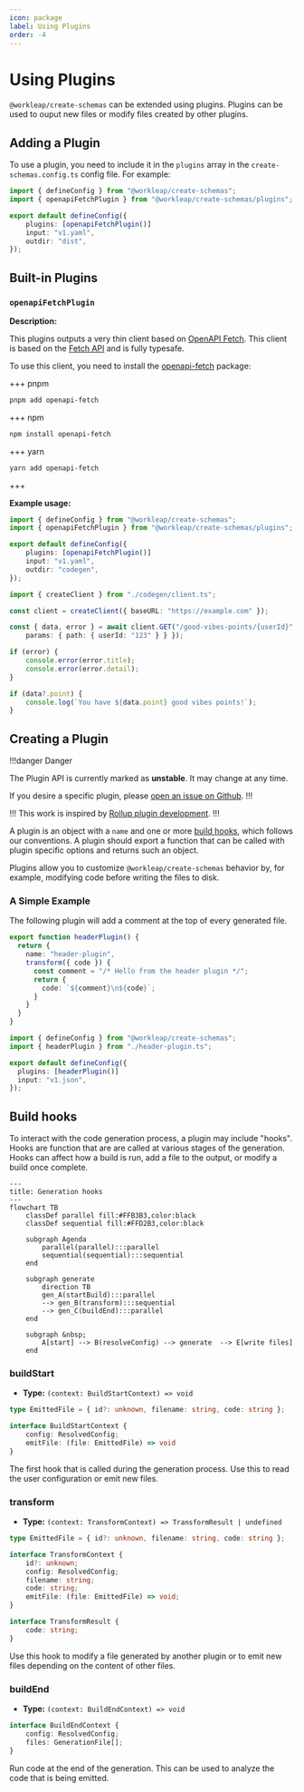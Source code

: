 ```yaml
---
icon: package
label: Using Plugins
order: -4
---
```


# Using Plugins

`@workleap/create-schemas` can be extended using plugins. Plugins can be used
to ouput new files or modify files created by other plugins.

## Adding a Plugin

To use a plugin, you need to include it in the `plugins` array in the
`create-schemas.config.ts` config file. For example:

```ts #2,5 create-schemas.config.ts 
import { defineConfig } from "@workleap/create-schemas";
import { openapiFetchPlugin } from "@workleap/create-schemas/plugins";

export default defineConfig({
    plugins: [openapiFetchPlugin()]
    input: "v1.yaml",
    outdir: "dist",
});
```

## Built-in Plugins

### `openapiFetchPlugin`

**Description:**

This plugins outputs a very thin client based on [OpenAPI Fetch](https://openapi-ts.pages.dev/openapi-fetch/). This client is based on the [Fetch API](https://developer.mozilla.org/en-US/docs/Web/API/Fetch_API) and is fully typesafe.

To use this client, you need to install the [openapi-fetch](https://www.npmjs.com/package/openapi-fetch) package:

+++ pnpm
```bash
pnpm add openapi-fetch
```
+++ npm
```bash
npm install openapi-fetch
```
+++ yarn
```bash
yarn add openapi-fetch
```
+++

**Example usage:**

```ts #2,5 create-schemas.config.ts 
import { defineConfig } from "@workleap/create-schemas";
import { openapiFetchPlugin } from "@workleap/create-schemas/plugins";

export default defineConfig({
    plugins: [openapiFetchPlugin()]
    input: "v1.yaml",
    outdir: "codegen",
});
```

```ts
import { createClient } from "./codegen/client.ts";

const client = createClient({ baseURL: "https://example.com" });

const { data, error } = await client.GET("/good-vibes-points/{userId}", {
    params: { path: { userId: "123" } } });

if (error) {
    console.error(error.title);
    console.error(error.detail);
}

if (data?.point) {
    console.log(`You have ${data.point} good vibes points!`);
}
```


## Creating a Plugin

!!!danger Danger

The Plugin API is currently marked as **unstable**. It may change at any time.

If you desire a specific plugin, please [open an issue on Github](https://github.com/gsoft-inc/wl-openapi-typescript/issues).
!!!

!!!
This work is inspired by [Rollup plugin development](https://rollupjs.org/plugin-development/).
!!!

A plugin is an object with a `name` and one or more [build hooks](#build-hooks), which follows our conventions. A plugin should export a function that can be called with plugin specific options and returns such an object.

Plugins allow you to customize `@workleap/create-schemas` behavior by, for example, modifying code before writing the files to disk.

### A Simple Example

The following plugin will add a comment at the top of every generated file.

```ts header-plugin.ts
export function headerPlugin() {
  return {
    name: "header-plugin",
    transform({ code }) {
      const comment = "/* Hello from the header plugin */";
      return {
        code: `${comment}\n${code}`;
      }
    }
  }
}
```

```ts create-schemas.config.ts
import { defineConfig } from "@workleap/create-schemas";
import { headerPlugin } from "./header-plugin.ts";

export default defineConfig({
  plugins: [headerPlugin()]
  input: "v1.json",
});
```

## Build hooks

   To interact with the code generation process, a plugin may include "hooks". Hooks are function that are are called at various stages of the generation. Hooks can affect how a build is run, add a file to the output, or modify a build once complete.

```mermaid
---
title: Generation hooks
---
flowchart TB
    classDef parallel fill:#FFB3B3,color:black
    classDef sequential fill:#FFD2B3,color:black

    subgraph Agenda
        parallel(parallel):::parallel 
        sequential(sequential):::sequential 
    end 

    subgraph generate
        direction TB
        gen_A(startBuild):::parallel 
        --> gen_B(transform):::sequential
        --> gen_C(buildEnd):::parallel
    end

    subgraph &nbsp;
        A[start] --> B(resolveConfig) --> generate  --> E[write files]
    end
```

### buildStart

- **Type:** `(context: BuildStartContext) => void`

```ts
type EmittedFile = { id?: unknown, filename: string, code: string };

interface BuildStartContext {
    config: ResolvedConfig;
    emitFile: (file: EmittedFile) => void
}
```

The first hook that is called during the generation process. Use this to read the user configuration or emit new files.

### transform

- **Type:** `(context: TransformContext) => TransformResult | undefined`

```ts
type EmittedFile = { id?: unknown, filename: string, code: string };

interface TransformContext {
    id?: unknown;
    config: ResolvedConfig;
    filename: string;
    code: string;
    emitFile: (file: EmittedFile) => void;
}

interface TransformResult {
    code: string;
}
```

Use this hook to modify a file generated by another plugin or to emit new files
depending on the content of other files.


### buildEnd

- **Type:** `(context: BuildEndContext) => void`

```ts
interface BuildEndContext {
    config: ResolvedConfig;
    files: GenerationFile[];
}
```

Run code at the end of the generation. This can be used to analyze the code
that is being emitted.